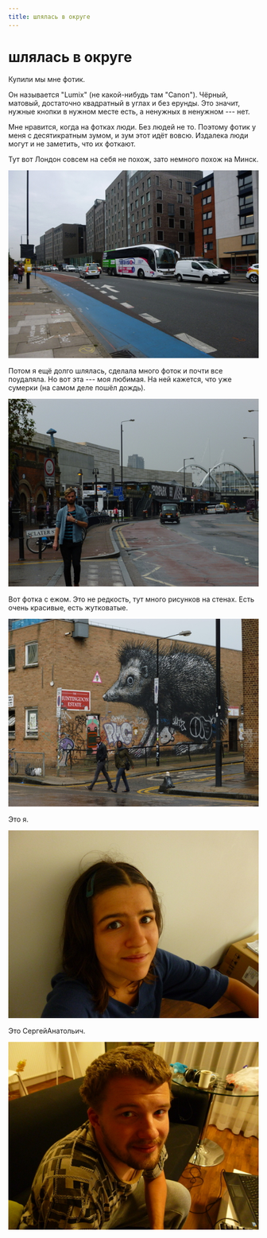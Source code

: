 ```yaml
---
title: шлялась в округе
---
```


# шлялась в округе

Купили мы мне фотик.

Он называется "Lumix" (не какой-нибудь там "Canon").
Чёрный, матовый, достаточно квадратный в углах и без ерунды.
Это значит, нужные кнопки в нужном месте есть, а ненужных в ненужном --- нет.

Мне нравится, когда на фотках люди.
Без людей не то.
Поэтому фотик у меня с десятикратным зумом, и зум этот идёт вовсю.
Издалека люди могут и не заметить, что их фоткают.

Тут вот Лондон совсем на себя не похож, зато немного похож на Минск.

![](/images/2014-09-29/P1000029.JPG)

Потом я ещё долго шлялась, сделала много фоток и почти все поудаляла.
Но вот эта --- моя любимая.
На ней кажется, что уже сумерки (на самом деле пошёл дождь).

![](/images/2014-09-29/P1000075.JPG)

Вот фотка с ежом.
Это не редкость, тут много рисунков на стенах.
Есть очень красивые, есть жутковатые.

![](/images/2014-09-29/P1000086.JPG)

Это я.

![](/images/2014-09-29/P1000162.JPG)

Это СергейАнатольич.

![](/images/2014-09-29/P1000202.JPG)
